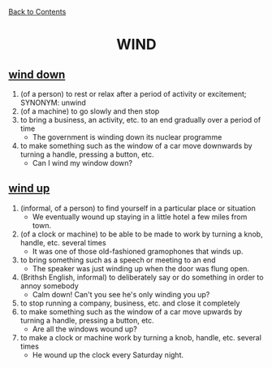 [Back to Contents](../README.md)


<h1 style="text-align: center;">WIND</h1>


## [wind down](https://www.oxfordlearnersdictionaries.com/definition/english/wind-down_1)
1. (of a person) to rest or relax after a period of activity or excitement; SYNONYM: unwind
2. (of a machine) to go slowly and then stop
3. to bring a business, an activity, etc. to an end gradually over a period of time
   - The government is winding down its nuclear programme
4. to make something such as the window of a car move downwards by turning a handle, pressing a button, etc.
   - Can I wind my window down?


## [wind up](https://www.oxfordlearnersdictionaries.com/definition/english/wind-up_2)
1. (informal, of a person) to find yourself in a particular place or situation
   - We eventually wound up staying in a little hotel a few miles from town.
2. (of a clock or machine) to be able to be made to work by turning a knob, handle, etc. several times
   - It was one of those old-fashioned gramophones that winds up.
3. to bring something such as a speech or meeting to an end
   - The speaker was just winding up when the door was flung open.
4. (Brithsh English, informal) to deliberately say or do something in order to annoy somebody
   - Calm down! Can't you see he's only winding you up?
5. to stop running a company, business, etc. and close it completely
6. to make something such as the window of a car move upwards by turning a handle, pressing a button, etc.
   - Are all the windows wound up?
7. to make a clock or machine work by turning a knob, handle, etc. several times
   - He wound up the clock every Saturday night.

